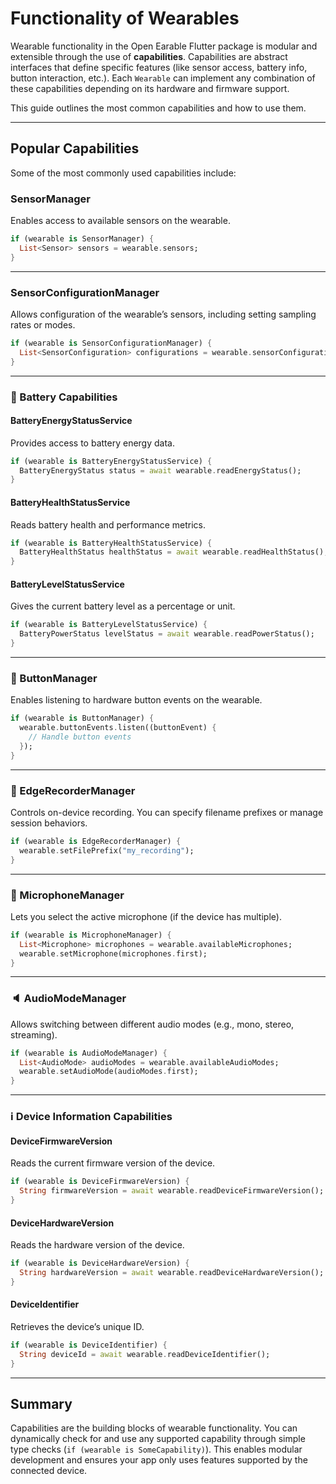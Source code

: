 # Functionality of Wearables

Wearable functionality in the Open Earable Flutter package is modular and extensible through the use of **capabilities**. Capabilities are abstract interfaces that define specific features (like sensor access, battery info, button interaction, etc.). Each `Wearable` can implement any combination of these capabilities depending on its hardware and firmware support.

This guide outlines the most common capabilities and how to use them.

---

## Popular Capabilities

Some of the most commonly used capabilities include:

### SensorManager

Enables access to available sensors on the wearable.

```dart
if (wearable is SensorManager) {
  List<Sensor> sensors = wearable.sensors;
}
```

---

### SensorConfigurationManager

Allows configuration of the wearable’s sensors, including setting sampling rates or modes.

```dart
if (wearable is SensorConfigurationManager) {
  List<SensorConfiguration> configurations = wearable.sensorConfigurations;
}
```

---

### 🔋 Battery Capabilities

#### BatteryEnergyStatusService

Provides access to battery energy data.

```dart
if (wearable is BatteryEnergyStatusService) {
  BatteryEnergyStatus status = await wearable.readEnergyStatus();
}
```

#### BatteryHealthStatusService

Reads battery health and performance metrics.

```dart
if (wearable is BatteryHealthStatusService) {
  BatteryHealthStatus healthStatus = await wearable.readHealthStatus();
}
```

#### BatteryLevelStatusService

Gives the current battery level as a percentage or unit.

```dart
if (wearable is BatteryLevelStatusService) {
  BatteryPowerStatus levelStatus = await wearable.readPowerStatus();
}
```

---

### 🔘 ButtonManager

Enables listening to hardware button events on the wearable.

```dart
if (wearable is ButtonManager) {
  wearable.buttonEvents.listen((buttonEvent) {
    // Handle button events
  });
}
```

---

### 💾 EdgeRecorderManager

Controls on-device recording. You can specify filename prefixes or manage session behaviors.

```dart
if (wearable is EdgeRecorderManager) {
  wearable.setFilePrefix("my_recording");
}
```

---

### 🎤 MicrophoneManager

Lets you select the active microphone (if the device has multiple).

```dart
if (wearable is MicrophoneManager) {
  List<Microphone> microphones = wearable.availableMicrophones;
  wearable.setMicrophone(microphones.first);
}
```

---

### 🔈 AudioModeManager

Allows switching between different audio modes (e.g., mono, stereo, streaming).

```dart
if (wearable is AudioModeManager) {
  List<AudioMode> audioModes = wearable.availableAudioModes;
  wearable.setAudioMode(audioModes.first);
}
```

---

### ℹ️ Device Information Capabilities

#### DeviceFirmwareVersion

Reads the current firmware version of the device.

```dart
if (wearable is DeviceFirmwareVersion) {
  String firmwareVersion = await wearable.readDeviceFirmwareVersion();
}
```

#### DeviceHardwareVersion

Reads the hardware version of the device.

```dart
if (wearable is DeviceHardwareVersion) {
  String hardwareVersion = await wearable.readDeviceHardwareVersion();
}
```

#### DeviceIdentifier

Retrieves the device’s unique ID.

```dart
if (wearable is DeviceIdentifier) {
  String deviceId = await wearable.readDeviceIdentifier();
}
```

---

## Summary

Capabilities are the building blocks of wearable functionality. You can dynamically check for and use any supported capability through simple type checks (`if (wearable is SomeCapability)`). This enables modular development and ensures your app only uses features supported by the connected device.
